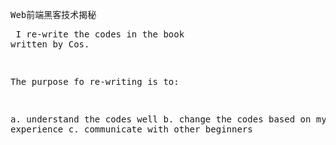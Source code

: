<tt>Web前端黑客技术揭秘</tt><pre>
I re-write the codes in the book  written by Cos. 

The purpose fo re-writing is to:

a. understand the codes well
b. change the codes based on my own experience
c. communicate with other beginners
</pre>
